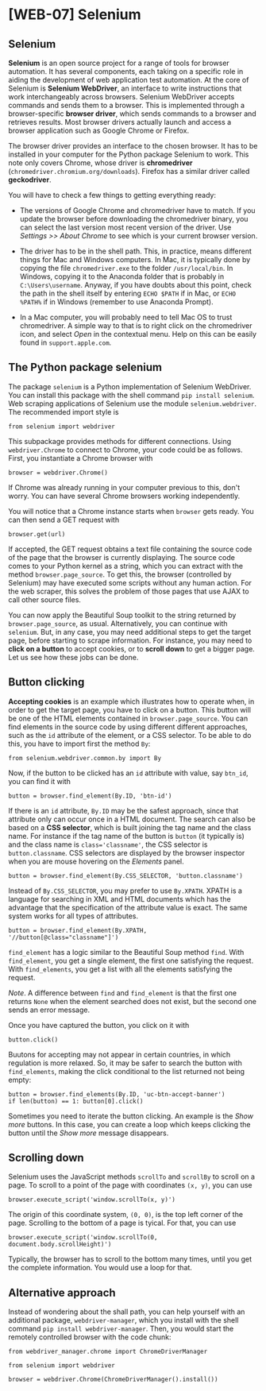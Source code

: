 # [WEB-07] Selenium

## Selenium 

**Selenium** is an open source project for a range of tools for browser automation. It has several components, each taking on a specific role in aiding the development of web application test automation. At the core of Selenium is **Selenium WebDriver**, an interface to write instructions that work interchangeably across browsers. Selenium WebDriver accepts commands and sends them to a browser. This is implemented through a browser-specific **browser driver**, which sends commands to a browser and retrieves results. Most browser drivers actually launch and access a browser application such as Google Chrome or Firefox.

The browser driver provides an interface to the chosen browser. It has to be installed in your computer for the Python package Selenium to work. This note only covers Chrome, whose driver is **chromedriver** (`chromedriver.chromium.org/downloads`). Firefox has a similar driver called **geckodriver**. 

You will have to check a few things to getting everything ready:

* The versions of Google Chrome and chromedriver have to match. If you update the browser before downloading the chromedriver binary, you can select the last version most recent version of the driver. Use *Settings >> About Chrome* to see which is your current browser version.

* The driver has to be in the shell path. This, in practice, means different things for Mac and Windows computers. In Mac, it is typically done by copying the file `chromedriver.exe` to the folder `/usr/local/bin`. In Windows, copying it to the Anaconda folder that is probably in `C:\Users\username`. Anyway, if you have doubts about this point, check the path in the shell itself by entering `ECHO $PATH` if in Mac, or `ECHO %PATH%` if in Windows (remember to use Anaconda Prompt).

* In a Mac computer, you will probably need to tell Mac OS to trust chromedriver. A simple way to that is to right click on the chromedriver icon, and select *Open* in the contextual menu. Help on this can be easily found in `support.apple.com`.

## The Python package selenium

The package `selenium` is a Python implementation of Selenium WebDriver. You can install this package with the shell command `pip install selenium`. Web scraping applications of Selenium use the module `selenium.webdriver`. The recommended import style is

`from selenium import webdriver`

This subpackage provides methods for different connections. Using `webdriver.Chrome` to connect to Chrome, your code could be as follows. First, you instantiate a Chrome browser with  

`browser = webdriver.Chrome()`

If Chrome was already running in your computer previous to this, don't worry. You can have several Chrome browsers working independently. 

You will notice that a Chrome instance starts when `browser` gets ready. You can then send a GET request with

`browser.get(url)`

If accepted, the GET request obtains a text file containing the source code of the page that the browser is currently displaying. The source code comes to your Python kernel as a string, which you can extract with the method `browser.page_source`. To get this, the browser (controlled by Selenium) may have executed some scripts without any human action. For the web scraper, this solves the problem of those pages that use AJAX to call other source files.

You can now apply the Beautiful Soup toolkit to the string returned by `browser.page_source`, as usual. Alternatively, you can continue with `selenium`. But, in any case, you may need additional steps to get the target page, before starting to scrape information. For instance, you may need to **click on a button** to accept cookies, or to **scroll down** to get a bigger page. Let us see how these jobs can be done.

## Button clicking

**Accepting cookies** is an example which illustrates how to operate when, in order to get the target page, you have to click on a button. This button will be one of the HTML elements contained in `browser.page_source`. You can find elements in the source code by using different different approaches, such as the `id` attribute of the element, or a CSS selector. To be able to do this, you have to import first the method `By`:

```
from selenium.webdriver.common.by import By
```

Now, if the button to be clicked has an `id` attribute with value, say `btn_id`, you can find it with

```
button = browser.find_element(By.ID, 'btn-id')
```

If there is an `id` attribute, `By.ID` may be the safest approach, since that attribute only can occur once in a HTML document. The search can also be based on a **CSS selector**, which is built joining the tag name and the class name. For instance if the tag name of the button is `button` (it typically is) and the class name is `class='classname'`, the CSS selector is `button.classname`. CSS selectors are displayed by the browser inspector when you are mouse hovering on the *Elements* panel.  

```
button = browser.find_element(By.CSS_SELECTOR, 'button.classname')
```

Instead of `By.CSS_SELECTOR`, you may prefer to use `By.XPATH`. XPATH is a language for searching in XML and HTML documents which has the advantage that the specification of the attribute value is exact. The same system works for all types of attributes. 

```
button = browser.find_element(By.XPATH, '//button[@class="classname"]')
```

`find_element` has a logic similar to the Beautiful Soup method `find`. With `find_element`, you get a single element, the first one satisfying the request. With `find_elements`, you get a list with all the elements satisfying the request.

*Note*. A difference between `find` and `find_element` is that the first one returns `None` when the element searched does not exist, but the second one sends an error message.

Once you have captured the button, you click on it with

```
button.click()
```

Buutons for accepting may not appear in certain countries, in which regulation is more relaxed. So, it may be safer to search the button with `find_elements`, making the click conditional to the list returned not being empty:

```
button = browser.find_elements(By.ID, 'uc-btn-accept-banner')
if len(button) == 1: button[0].click()
```

Sometimes you need to iterate the button clicking. An example is the *Show more* buttons. In this case, you can create a loop which keeps clicking the button until the *Show more* message disappears.   

## Scrolling down

Selenium uses the JavaScript methods `scrollTo` and `scrollBy` to scroll on a page. To scroll to a point of the page with coordinates `(x, y)`, you can use

`browser.execute_script('window.scrollTo(x, y)')`

The origin of this coordinate system, `(0, 0)`, is the top left corner of the page. Scrolling to the bottom of a page is tyical. For that, you can use

`browser.execute_script('window.scrollTo(0, document.body.scrollHeight)')`

Typically, the browser has to scroll to the bottom many times, until you get the complete information. You would use a loop for that.

## Alternative approach

Instead of wondering about the shall path, you can help yourself with an additional package, `webdriver-manager`, which you install with the shell command `pip install webdriver-manager`. Then, you would start the remotely controlled browser with the code chunk:

`from webdriver_manager.chrome import ChromeDriverManager`

`from selenium import webdriver`

`browser = webdriver.Chrome(ChromeDriverManager().install())`

